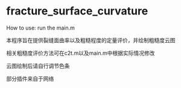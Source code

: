 # fracture_surface_curvature
How to use: run the main.m

本程序旨在提供裂缝面曲率以及粗糙程度的定量评价，并绘制粗糙度云图

相关粗糙度评价方法可在c2t.m以及main.m中根据实际情况修改

云图绘制后请自行调节色条

部分插件来自于网络